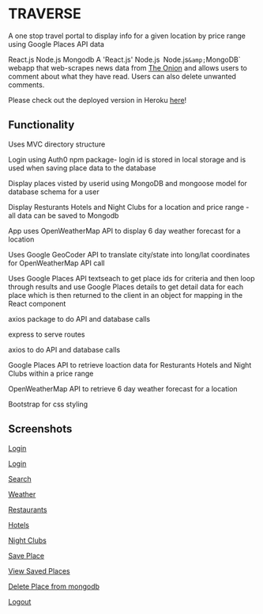 # TRAVERSE

A one stop travel portal to display info for a given location by price range using Google Places API data

React.js Node.js Mongodb 
A 'React.js' Node.js` `Node.js` &amp; `MongoDB` webapp that web-scrapes news data from [The Onion](http://www.theonion.com/) and allows users to comment about what they have read. Users can also delete unwanted comments.

Please check out the deployed version in Heroku [here](https://traverse2.herokuapp.com/)!

## Functionality
Uses MVC directory structure

Login using Auth0 npm package- login id is stored in local storage and is used when saving place data to the database

Display places visted by userid using MongoDB and mongoose model for database schema for a user

Display Resturants Hotels and Night Clubs for a location and price range - all data can be saved to Mongodb 

App uses OpenWeatherMap API to display 6 day weather forecast for a location

Uses Google GeoCoder API to translate city/state into long/lat coordinates for OpenWeatherMap API call

Uses Google Places API textseach to get place ids for criteria and then loop through results 
and use Google Places details to get detail data for each place which is then returned to the
client in an object for mapping in the React component

axios package to do API and database calls

express to serve routes

axios to do API and database calls

Google Places API to retrieve loaction data for Resturants Hotels and Night Clubs within a price range

OpenWeatherMap API to retrieve 6 day weather forecast for a location

Bootstrap for css styling

## Screenshots
[Login](https://user-images.githubusercontent.com/26799439/35976200-5e5d4aec-0cad-11e8-9f53-45634eb289e1.png)

[Login](https://user-images.githubusercontent.com/26799439/35976214-69012f40-0cad-11e8-9f94-534da34da391.png)

[Search](https://user-images.githubusercontent.com/26799439/35977605-8efb0afa-0cb1-11e8-8f9d-d6f7a1cc49d1.png)

[Weather](https://user-images.githubusercontent.com/26799439/35977634-a1726d22-0cb1-11e8-9c1a-01e285cb13f4.png)

[Restaurants](https://user-images.githubusercontent.com/26799439/35977656-b0fa9e36-0cb1-11e8-8a0d-e8165e0ca1b9.png)

[Hotels](https://user-images.githubusercontent.com/26799439/35977671-bfa0d7e8-0cb1-11e8-853e-2eb54c9212c8.png)

[Night Clubs](https://user-images.githubusercontent.com/26799439/35977687-c9192ca8-0cb1-11e8-92e8-ab847a0280c5.png)

[Save Place](https://user-images.githubusercontent.com/26799439/35977743-eeae3a08-0cb1-11e8-8484-cdb73b560a2f.png)

[View Saved Places](https://user-images.githubusercontent.com/26799439/35977743-eeae3a08-0cb1-11e8-8484-cdb73b560a2f.png)

[Delete Place from mongodb ](https://user-images.githubusercontent.com/26799439/35977779-fc171372-0cb1-11e8-856e-91ac791549fd.png)

[Logout](https://user-images.githubusercontent.com/26799439/35977803-099f98f2-0cb2-11e8-8614-94204718afa7.png)






